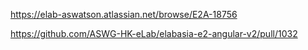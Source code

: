 https://elab-aswatson.atlassian.net/browse/E2A-18756

https://github.com/ASWG-HK-eLab/elabasia-e2-angular-v2/pull/1032
